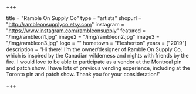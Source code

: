 +++

title = "Ramble On Supply Co"
type = "artists"
shopurl = "http://rambleonsupplyco.etsy.com"
instagram = "https://www.instagram.com/rambleonsupply"
featured = "/img/rambleon1.jpg"
image2 = "/img/rambleon2.jpg"
image3 = "/img/rambleon3.jpg"
logo = ""
hometown = "Flesherton"
years = ["2019"]
description = "Hi there! I’m the owner/designer of Ramble On Supply Co, which is inspired by the Canadian wilderness and nights with friends by the fire. I would love to be able to participate as a vendor at the Montreal pin and patch show. I have lots of previous vending experience, including at the Toronto pin and patch show. Thank you for your consideration!"

+++
